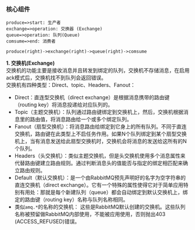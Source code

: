 ### 核心组件
```flow
produce=>start: 生产者
exchange=>operation: 交换器 (Exchange)
queue=>operation: 队列(Queue)
comsume=>end: 消费者

produce(right)->exchange(right)->queue(right)->comsume
```
**1. 交换机(Exchange)**  
交换机的功能主要是接收消息并且转发到绑定的队列，交换机不存储消息，在启用ack模式后，交换机找不到队列会返回错误。  
交换机有四种类型：Direct、topic、Headers、Fanout：
  * Direct：直连型交换机（direct exchange）是根据消息携带的路由键（routing key）将消息投递给对应队列的。
  * Topic（主题交换机）：队列通过路由键绑定到交换机上，然后，交换机根据消息里的路由值，将消息路由给一个或多个绑定队列。
  * Fanout（扇型交换机）：将消息路由给绑定到它身上的所有队列。不同于直连交换机，路由键在此类型上不启任务作用。如果N个队列绑定到某个扇型交换机上，当有消息发送给此扇型交换机时，交换机会将消息的发送给这所有的N个队列。
  * Headers（头交换机）：类似主题交换机，但是头交换机使用多个消息属性来代替路由键建立路由规则。通过判断消息头的值能否与指定的绑定相匹配来确立路由规则。
  * Default（默认交换机）：是一个由RabbitMQ预先声明好的名字为空字符串的直连交换机（direct exchange）。它有一个特殊的属性使得它对于简单应用特别有用处：那就是每个新建队列（queue）都会自动绑定到默认交换机上，绑定的路由键（routing key）名称与队列名称相同。
  * 类似`amq.*`的名称的交换机： 这些是RabbitMQ默认创建的交换机。这些队列名称被预留做RabbitMQ内部使用，不能被应用使用，否则抛出403 (ACCESS_REFUSED)错误。
  
